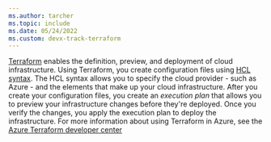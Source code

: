 ```yaml
---
ms.author: tarcher
ms.topic: include
ms.date: 05/24/2022
ms.custom: devx-track-terraform
---
```


[Terraform](https://www.terraform.io) enables the definition, preview, and deployment of cloud infrastructure. Using Terraform, you create configuration files using [HCL syntax](https://www.terraform.io/docs/configuration/syntax.html). The HCL syntax allows you to specify the cloud provider - such as Azure - and the elements that make up your cloud infrastructure. After you create your configuration files, you create an *execution plan* that allows you to preview your infrastructure changes before they're deployed. Once you verify the changes, you apply the execution plan to deploy the infrastructure. For more information about using Terraform in Azure, see the [Azure Terraform developer center](../index.yml)